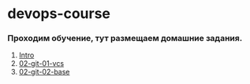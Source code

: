 # devops-course

### Проходим обучение, тут размещаем домашние задания.

1. [Intro](https://github.com/macbane-ops/devops-course/tree/master/01-intro-01)
2. [02-git-01-vcs](https://github.com/macbane-ops/devops-course/tree/master/02-git-01-vcs)
3. [02-git-02-base]()


